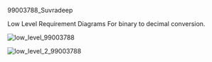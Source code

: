 99003788_Suvradeep

Low Level Requirement Diagrams For binary to decimal conversion.

![low_level_99003788](https://user-images.githubusercontent.com/78849542/107884731-9edd4200-6f1c-11eb-8632-0101a25ff16f.png)

![low_level_2_99003788](https://user-images.githubusercontent.com/78849542/107884844-1ca14d80-6f1d-11eb-8049-8ea85ded1f83.png)
